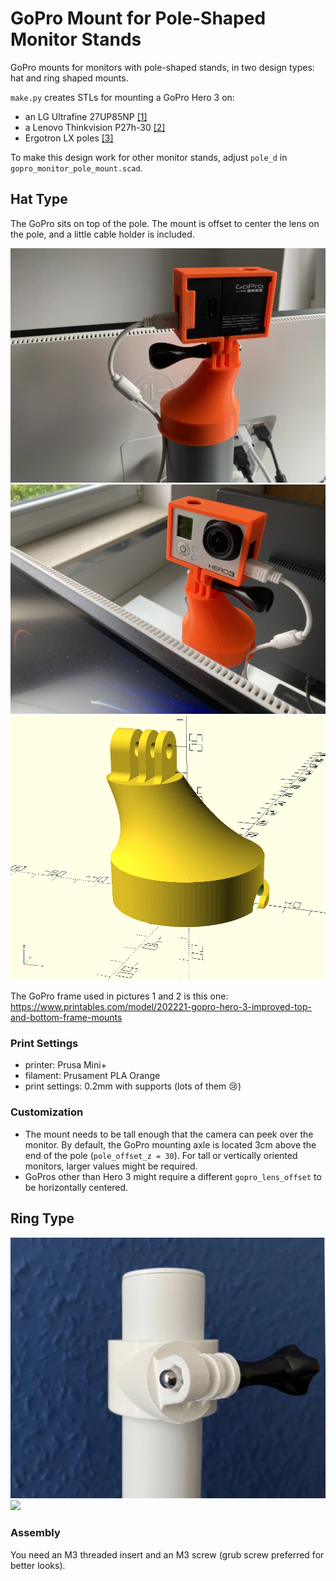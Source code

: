 # GoPro Mount for Pole-Shaped Monitor Stands
GoPro mounts for monitors with pole-shaped stands, in two design types: hat and ring shaped mounts.

`make.py` creates STLs for mounting a GoPro Hero 3 on:
- an LG Ultrafine 27UP85NP [[1]](https://www.lg.com/uk/monitors/uhd-4k-5k/27up85np-w/)
- a Lenovo Thinkvision P27h-30 [[2]](https://www.lenovo.com/gh/en/monitors/p27h-30)
- Ergotron LX poles [[3]](https://www.ergotron.com/en-gb/products/product-details/45-509#)

To make this design work for other monitor stands, adjust `pole_d` in `gopro_monitor_pole_mount.scad`.

## Hat Type
The GoPro sits on top of the pole. The mount is offset to center the lens on the pole, and a little cable holder is included.

![](docs/hat_back.webp)
![](docs/hat_front.webp)
![](docs/hat_preview.webp)

The GoPro frame used in pictures 1 and 2 is this one: https://www.printables.com/model/202221-gopro-hero-3-improved-top-and-bottom-frame-mounts

### Print Settings
* printer: Prusa Mini+
* filament: Prusament PLA Orange
* print settings: 0.2mm with supports (lots of them 😢)

### Customization
* The mount needs to be tall enough that the camera can peek over the monitor. By default, the GoPro mounting axle is located 3cm above the end of the pole (`pole_offset_z = 30`). For tall or vertically oriented monitors, larger values might be required.
* GoPros other than Hero 3 might require a different `gopro_lens_offset` to be horizontally centered.

## Ring Type
![](docs/ring_front.webp)
![](docs/ring_preview.webp)

### Assembly
You need an M3 threaded insert and an M3 screw (grub screw preferred for better looks).
